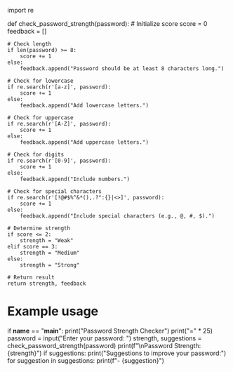 import re

def check_password_strength(password):
    # Initialize score
    score = 0
    feedback = []

    # Check length
    if len(password) >= 8:
        score += 1
    else:
        feedback.append("Password should be at least 8 characters long.")

    # Check for lowercase
    if re.search(r'[a-z]', password):
        score += 1
    else:
        feedback.append("Add lowercase letters.")

    # Check for uppercase
    if re.search(r'[A-Z]', password):
        score += 1
    else:
        feedback.append("Add uppercase letters.")

    # Check for digits
    if re.search(r'[0-9]', password):
        score += 1
    else:
        feedback.append("Include numbers.")

    # Check for special characters
    if re.search(r'[!@#$%^&*(),.?":{}|<>]', password):
        score += 1
    else:
        feedback.append("Include special characters (e.g., @, #, $).")

    # Determine strength
    if score <= 2:
        strength = "Weak"
    elif score == 3:
        strength = "Medium"
    else:
        strength = "Strong"

    # Return result
    return strength, feedback

# Example usage
if __name__ == "__main__":
    print("Password Strength Checker")
    print("=" * 25)
    password = input("Enter your password: ")
    strength, suggestions = check_password_strength(password)
    print(f"\nPassword Strength: {strength}")
    if suggestions:
        print("Suggestions to improve your password:")
        for suggestion in suggestions:
            print(f"- {suggestion}")
